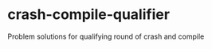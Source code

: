 crash-compile-qualifier
=======================

Problem solutions for qualifying round of crash and compile
